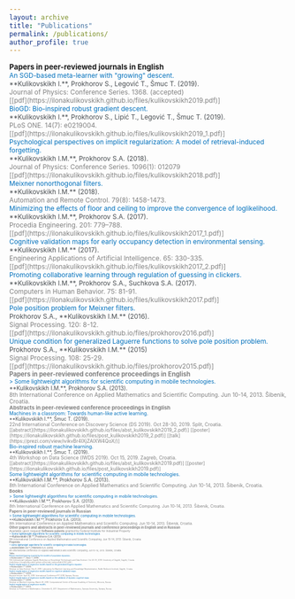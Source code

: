 ```yaml
---
layout: archive
title: "Publications"
permalink: /publications/
author_profile: true
---
```

<!---
<span style = "font-size: 80%;">
-->


<span style="font-size: 95%;  ">
<b>Papers in peer-reviewed journals in English</b><br>
</span>
<span style ="font-size: 85%; "> 
<span style="color:#0070bc">
An SGD-based meta-learner with "growing" descent.<br>
<span style="color:#494e52">
**Kulikovskikh I.**, Prokhorov S., Legović T., Šmuc T. (2019). <br>
<span style="color:gray">
Journal of Physics: Conference Series. 1368. (accepted)<br>
[[pdf](https://ilonakulikovskikh.github.io/files/kulikovskikh2019.pdf)]<br>
<span style="color:#0070bc; ">
BioGD: Bio-inspired robust gradient descent.<br>
<span style="color:#494e52">
**Kulikovskikh I.**, Prokhorov S., Lipić T., Legović T., Šmuc T. (2019). <br>
<span style="color:gray">
PLoS ONE. 14(7): e0219004.<br>
[[pdf](https://ilonakulikovskikh.github.io/files/kulikovskikh2019_1.pdf)]<br>
<span style="color:#0070bc">
Psychological perspectives on implicit regularization: A model of retrieval-induced forgetting.<br>
<span style="color:#494e52">
**Kulikovskikh I.M.**, Prokhorov S.A. (2018). <br>
<span style="color:gray">
Journal of Physics: Conference Series. 1096(1): 012079<br>
[[pdf](https://ilonakulikovskikh.github.io/files/kulikovskikh2018.pdf)]<br>
<span style="color:#0070bc">
Meixner nonorthogonal filters.<br>
<span style="color:#494e52">
**Kulikovskikh I.M.** (2018). <br>
<span style="color:gray">
Automation and Remote Control. 79(8): 1458-1473.<br>
<span style="color:#0070bc">
Minimizing the effects of floor and ceiling to improve the convergence of loglikelihood.<br>
<span style="color:#494e52">
**Kulikovskikh I.M.**, Prokhorov S.A. (2017). <br>
<span style="color:gray">
Procedia Engineering. 201: 779–788.<br>
[[pdf](https://ilonakulikovskikh.github.io/files/kulikovskikh2017_1.pdf)]<br>
<span style="color:#0070bc">
Cognitive validation maps for early occupancy detection in environmental sensing.<br>
<span style="color:#494e52">
**Kulikovskikh I.M.** (2017). <br>
<span style="color:gray">
Engineering Applications of Artificial Intelligence. 65: 330-335.<br>
[[pdf](https://ilonakulikovskikh.github.io/files/kulikovskikh2017_2.pdf)]<br>
<span style="color:#0070bc">
Promoting collaborative learning through regulation of guessing in clickers.<br>
<span style="color:#494e52">
**Kulikovskikh I.M.**, Prokhorov S.A., Suchkova S.A. (2017). <br>
<span style="color:gray">
Computers in Human Behavior. 75: 81-91.<br>
[[pdf](https://ilonakulikovskikh.github.io/files/kulikovskikh2017.pdf)]<br>
<span style="color:#0070bc">
Pole position problem for Meixner filters.<br>
<span style="color:#494e52">
Prokhorov S.A., **Kulikovskikh I.M.** (2016).<br>
<span style="color:gray">
Signal Processing. 120: 8-12.<br>
[[pdf](https://ilonakulikovskikh.github.io/files/prokhorov2016.pdf)]<br>
<span style="color:#0070bc">
Unique condition for generalized  Laguerre functions to solve pole position problem. <br>
<span style="color:#494e52">
Prokhorov S.A., **Kulikovskikh I.M.** (2015) <br>
<span style="color:gray">
Signal Processing. 108: 25-29. <br>
[[pdf](https://ilonakulikovskikh.github.io/files/prokhorov2015.pdf)]<br>

<!---
<a href="https://ilonakulikovskikh.github.io/files/prokhorov2015.pdf">pdf</a>
-->

<span style="font-size: 95%; ">
<b>Papers in peer-reviewed conference proceedings in English</b><br>
</span>
<span style ="font-size: 85%; ">
<span style="color:#0070bc">
> Some lightweight algorithms for scientific computing in mobile technologies.<br>
<span style="color:#494e52">
**Kulikovskikh I.M.**, Prokhorov S.A. (2013). <br>
<span style="color:gray">
8th International Conference on Applied Mathematics and Scientific Computing. Jun 10-14, 2013. Šibenik, Croatia.<br>

<span style="font-size: 95%; ">
<b>Abstracts in peer-reviewed conference proceedings in English</b><br>
</span>
<span style ="font-size: 85%; ">
<span style="color:#0070bc">
Machines in a classroom: Towards human-like active learning.<br>
<span style="color:#494e52">
**Kulikovskikh I.**, Šmuc T. (2019). <br>
<span style="color:gray">
22nd International Conference on Discovery Science (DS 2019). Oct 28-30, 2019. Split, Croatia.<br>
[[abstract](https://ilonakulikovskikh.github.io/files/abst_kulikovskikh2019_2.pdf)]
[[poster](https://ilonakulikovskikh.github.io/files/post_kulikovskikh2019_2.pdf)]
[[talk](https://prezi.com/view/ivikvBr4IXjZAlXW4QoX/)]<br>
<span style="color:#0070bc">
Bio-inspired robust machine learning.<br>
<span style="color:#494e52">
**Kulikovskikh I.**, Šmuc T. (2019). <br>
<span style="color:gray">
4th Workshop on Data Science (IWDS 2019). Oct 15, 2019. Zagreb, Croatia.<br>
[[abstract](https://ilonakulikovskikh.github.io/files/abst_kulikovskikh2019.pdf)]
[[poster](https://ilonakulikovskikh.github.io/files/post_kulikovskikh2019.pdf)] <br>
<span style="color:#0070bc">
Some lightweight algorithms for scientific computing in mobile technologies.<br>
<span style="color:#494e52">
**Kulikovskikh I.M.**, Prokhorov S.A. (2013). <br>
<span style="color:gray">
8th International Conference on Applied Mathematics and Scientific Computing. Jun 10-14, 2013. Šibenik, Croatia.<br>

<span style="font-size: 95%; ">
<b>Books</b><br>
</span>
<span style ="font-size: 85%; ">
<span style="color:#0070bc">
> Some lightweight algorithms for scientific computing in mobile technologies.<br>
<span style="color:#494e52">
**Kulikovskikh I.M.**, Prokhorov S.A. (2013). <br>
<span style="color:gray">
8th International Conference on Applied Mathematics and Scientific Computing. Jun 10-14, 2013. Šibenik, Croatia.<br>

<span style="font-size: 95%; ">
<b>Papers in peer-reviewed journals in Russian</b><br>
</span>
<span style ="font-size: 85%; ">
<span style="color:#0070bc">
> Some lightweight algorithms for scientific computing in mobile technologies.<br>
<span style="color:#494e52">
**Kulikovskikh I.M.**, Prokhorov S.A. (2013). <br>
<span style="color:gray">
8th International Conference on Applied Mathematics and Scientific Computing. Jun 10-14, 2013. Šibenik, Croatia.<br>

<span style="font-size: 95%; ">
<b>Other papers and abstracts in peer-reviewed journals and conference proceedings in English and in Russian</b><br>
</span>
<span style ="font-size: 85%; ">
Available upon request

<span style="font-size: 95%; ">
<b>Software patents</b> 
granted by Federal Institute for Industrial Property<br>
</span>
<span style ="font-size: 85%; ">
<span style="color:#0070bc">
> Some lightweight algorithms for scientific computing in mobile technologies.<br>
<span style="color:#494e52">
**Kulikovskikh I.M.**, Prokhorov S.A. (2013). <br>
<span style="color:gray">
8th International Conference on Applied Mathematics and Scientific Computing. Jun 10-14, 2013. Šibenik, Croatia.<br>

<span style="font-size: 95%; ">
<b>Preprints</b><br>
</span>
<span style ="font-size: 85%; ">
<span style="color:#0070bc">
> Some lightweight algorithms for scientific computing in mobile technologies.<br>
<span style="color:#494e52">
**Kulikovskikh I.M.**, Prokhorov S.A. (2013). <br>
<span style="color:gray">
8th International Conference on Applied Mathematics and Scientific Computing. Jun 10-14, 2013. Šibenik, Croatia.<br>

<span style="font-size: 95%; ">
<b>Talks</b><br>
</span>
<span style ="font-size: 85%; ">
<span style="color:#0070bc">
Robust machine learning inspired by the models of population dynamics.<br>
<span style="color:#494e52">
**Kulikovskikh I.**, Šmuc T. (2019). <br>
<span style="color:gray">
12th International Ljubljana-Zagreb Workshop on Knowledge Technologies and Data Science. Oct 24-25, 2019. University of Zagreb, Zagreb, Croatia.<br>
[[talk](https://ilonakulikovskikh.github.io/files/talk_kulikovskikh2019_1.pdf)]<br>
<span style="color:#0070bc">
Implicit regularization of regression models based on the generalized logistic equation.<br>
<span style="color:#494e52">
**Kulikovskikh I.** (2018). <br>
<span style="color:gray">
Seminar on Data Science. Nov 8, 2018. Laboratory for Machine Learning and Knowledge Representation, Ruđer Bošković Institute, Zagreb, Croatia.<br>
<span style="color:#0070bc">
Implicit regularization of regression models based on cognitive validation maps.<br>
<span style="color:#494e52">
**Kulikovskikh I.** (2018). <br>
<span style="color:gray">
Keynote lecture. April 16, 2018. International Conference PIT 2018, Samara, Russia.<br>
<span style="color:#0070bc">
Implicit regularization of regression models based on the validation of dynamic cognitive maps.<br>
<span style="color:#494e52">
**Kulikovskikh I.** (2018). <br>
<span style="color:gray">
Seminar on Machine Learning. March 29, 2018. Computational Center of Russian Academy of Sciences, Moscow, Russia.<br>
<span style="color:#0070bc">
Implicit regularization of regression models.<br>
<span style="color:#494e52">
**Kulikovskikh I.** (2017). <br>
<span style="color:gray">
Seminar on Problems in Mathematics. December 8, 2017. Department of Mathematics, Samara University, Samara, Russia.<br>

